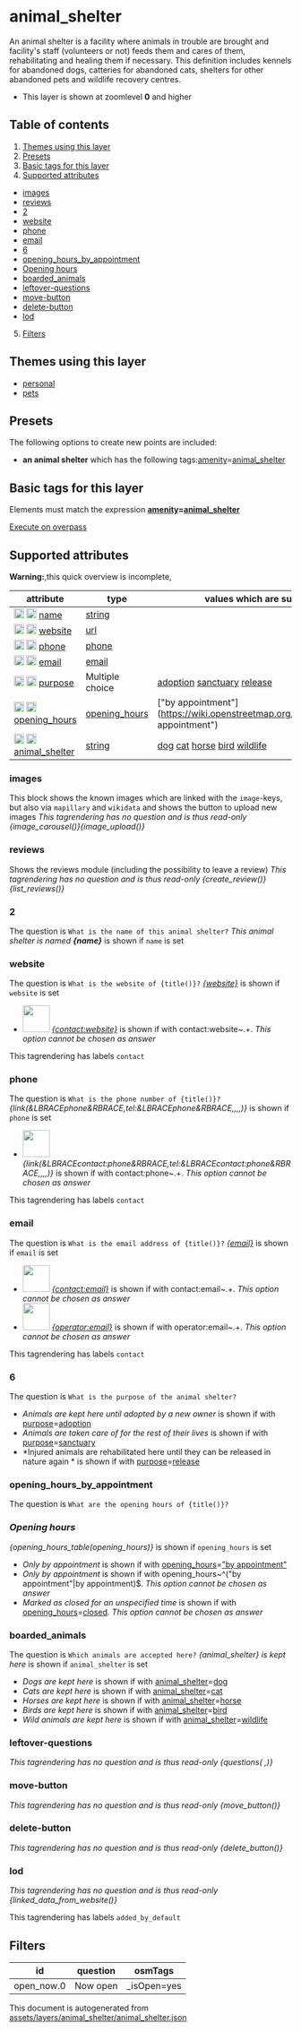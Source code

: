 [//]: # (WARNING: this file is automatically generated. Please find the sources at the bottom and edit those sources)

# animal_shelter

An animal shelter is a facility where animals in trouble are brought and facility's staff (volunteers or not) feeds them and cares of them, rehabilitating and healing them if necessary. This definition includes kennels for abandoned dogs, catteries for abandoned cats, shelters for other abandoned pets and wildlife recovery centres.

 - This layer is shown at zoomlevel **0** and higher

## Table of contents

1. [Themes using this layer](#themes-using-this-layer)
2. [Presets](#presets)
3. [Basic tags for this layer](#basic-tags-for-this-layer)
4. [Supported attributes](#supported-attributes)
  - [images](#images)
  - [reviews](#reviews)
  - [2](#2)
  - [website](#website)
  - [phone](#phone)
  - [email](#email)
  - [6](#6)
  - [opening_hours_by_appointment](#opening_hours_by_appointment)
  - [Opening hours](#opening-hours)
  - [boarded_animals](#boarded_animals)
  - [leftover-questions](#leftover-questions)
  - [move-button](#move-button)
  - [delete-button](#delete-button)
  - [lod](#lod)
5. [Filters](#filters)

## Themes using this layer

 - [personal](https://mapcomplete.org/personal)
 - [pets](https://mapcomplete.org/pets)

## Presets

The following options to create new points are included:

 - **an animal shelter** which has the following tags:<a href='https://wiki.openstreetmap.org/wiki/Key:amenity' target='_blank'>amenity</a>=<a href='https://wiki.openstreetmap.org/wiki/Tag:amenity%3Danimal_shelter' target='_blank'>animal_shelter</a>

## Basic tags for this layer

Elements must match the expression **<a href='https://wiki.openstreetmap.org/wiki/Key:amenity' target='_blank'>amenity</a>=<a href='https://wiki.openstreetmap.org/wiki/Tag:amenity%3Danimal_shelter' target='_blank'>animal_shelter</a>**

[Execute on overpass](http://overpass-turbo.eu/?Q=%5Bout%3Ajson%5D%5Btimeout%3A90%5D%3B%28%20%20%20%20nwr%5B%22amenity%22%3D%22animal_shelter%22%5D%28%7B%7Bbbox%7D%7D%29%3B%0A%29%3Bout%20body%3B%3E%3Bout%20skel%20qt%3B)

## Supported attributes

**Warning:**,this quick overview is incomplete,

| attribute | type | values which are supported by this layer |
-----|-----|----- |
| <a target="_blank" href='https://taginfo.openstreetmap.org/keys/name#values'><img src='https://mapcomplete.org/assets/svg/search.svg' height='18px'></a> <a target="_blank" href='https://taghistory.raifer.tech/?#***/name/'><img src='https://mapcomplete.org/assets/svg/statistics.svg' height='18px'></a> [name](https://wiki.openstreetmap.org/wiki/Key:name) | [string](../SpecialInputElements.md#string) |  |
| <a target="_blank" href='https://taginfo.openstreetmap.org/keys/website#values'><img src='https://mapcomplete.org/assets/svg/search.svg' height='18px'></a> <a target="_blank" href='https://taghistory.raifer.tech/?#***/website/'><img src='https://mapcomplete.org/assets/svg/statistics.svg' height='18px'></a> [website](https://wiki.openstreetmap.org/wiki/Key:website) | [url](../SpecialInputElements.md#url) |  |
| <a target="_blank" href='https://taginfo.openstreetmap.org/keys/phone#values'><img src='https://mapcomplete.org/assets/svg/search.svg' height='18px'></a> <a target="_blank" href='https://taghistory.raifer.tech/?#***/phone/'><img src='https://mapcomplete.org/assets/svg/statistics.svg' height='18px'></a> [phone](https://wiki.openstreetmap.org/wiki/Key:phone) | [phone](../SpecialInputElements.md#phone) |  |
| <a target="_blank" href='https://taginfo.openstreetmap.org/keys/email#values'><img src='https://mapcomplete.org/assets/svg/search.svg' height='18px'></a> <a target="_blank" href='https://taghistory.raifer.tech/?#***/email/'><img src='https://mapcomplete.org/assets/svg/statistics.svg' height='18px'></a> [email](https://wiki.openstreetmap.org/wiki/Key:email) | [email](../SpecialInputElements.md#email) |  |
| <a target="_blank" href='https://taginfo.openstreetmap.org/keys/purpose#values'><img src='https://mapcomplete.org/assets/svg/search.svg' height='18px'></a> <a target="_blank" href='https://taghistory.raifer.tech/?#***/purpose/'><img src='https://mapcomplete.org/assets/svg/statistics.svg' height='18px'></a> [purpose](https://wiki.openstreetmap.org/wiki/Key:purpose) | Multiple choice | [adoption](https://wiki.openstreetmap.org/wiki/Tag:purpose%3Dadoption) [sanctuary](https://wiki.openstreetmap.org/wiki/Tag:purpose%3Dsanctuary) [release](https://wiki.openstreetmap.org/wiki/Tag:purpose%3Drelease) |
| <a target="_blank" href='https://taginfo.openstreetmap.org/keys/opening_hours#values'><img src='https://mapcomplete.org/assets/svg/search.svg' height='18px'></a> <a target="_blank" href='https://taghistory.raifer.tech/?#***/opening_hours/'><img src='https://mapcomplete.org/assets/svg/statistics.svg' height='18px'></a> [opening_hours](https://wiki.openstreetmap.org/wiki/Key:opening_hours) | [opening_hours](../SpecialInputElements.md#opening_hours) | ["by appointment"](https://wiki.openstreetmap.org/wiki/Tag:opening_hours%3D"by appointment") |
| <a target="_blank" href='https://taginfo.openstreetmap.org/keys/animal_shelter#values'><img src='https://mapcomplete.org/assets/svg/search.svg' height='18px'></a> <a target="_blank" href='https://taghistory.raifer.tech/?#***/animal_shelter/'><img src='https://mapcomplete.org/assets/svg/statistics.svg' height='18px'></a> [animal_shelter](https://wiki.openstreetmap.org/wiki/Key:animal_shelter) | [string](../SpecialInputElements.md#string) | [dog](https://wiki.openstreetmap.org/wiki/Tag:animal_shelter%3Ddog) [cat](https://wiki.openstreetmap.org/wiki/Tag:animal_shelter%3Dcat) [horse](https://wiki.openstreetmap.org/wiki/Tag:animal_shelter%3Dhorse) [bird](https://wiki.openstreetmap.org/wiki/Tag:animal_shelter%3Dbird) [wildlife](https://wiki.openstreetmap.org/wiki/Tag:animal_shelter%3Dwildlife) |

### images
This block shows the known images which are linked with the `image`-keys, but also via `mapillary` and `wikidata` and shows the button to upload new images
_This tagrendering has no question and is thus read-only_
*{image_carousel()}{image_upload()}*

### reviews
Shows the reviews module (including the possibility to leave a review)
_This tagrendering has no question and is thus read-only_
*{create_review()}{list_reviews()}*

### 2

The question is `What is the name of this animal shelter?`
*This animal shelter is named <b>{name}</b>* is shown if `name` is set

### website

The question is `What is the website of {title()}?`
*<a href='{website}' rel='nofollow noopener noreferrer' target='_blank'>{website}</a>* is shown if `website` is set

 - <img src='https://raw.githubusercontent.com/pietervdvn/MapComplete/develop/./assets/layers/icons/website.svg' style='width: 3rem; height: 3rem'> *<a href='{contact:website}' rel='nofollow noopener noreferrer' target='_blank'>{contact:website}</a>* is shown if with contact:website~.+. _This option cannot be chosen as answer_

This tagrendering has labels 
`contact`

### phone

The question is `What is the phone number of {title()}?`
*{link(&LBRACEphone&RBRACE,tel:&LBRACEphone&RBRACE,,,,)}* is shown if `phone` is set

 - <img src='https://raw.githubusercontent.com/pietervdvn/MapComplete/develop/./assets/layers/questions/phone.svg' style='width: 3rem; height: 3rem'> *{link(&LBRACEcontact:phone&RBRACE,tel:&LBRACEcontact:phone&RBRACE,,,,)}* is shown if with contact:phone~.+. _This option cannot be chosen as answer_

This tagrendering has labels 
`contact`

### email

The question is `What is the email address of {title()}?`
*<a href='mailto:{email}' target='_blank' rel='noopener'>{email}</a>* is shown if `email` is set

 - <img src='https://raw.githubusercontent.com/pietervdvn/MapComplete/develop/./assets/svg/envelope.svg' style='width: 3rem; height: 3rem'> *<a href='mailto:{contact:email}' target='_blank' rel='noopener'>{contact:email}</a>* is shown if with contact:email~.+. _This option cannot be chosen as answer_
 - <img src='https://raw.githubusercontent.com/pietervdvn/MapComplete/develop/./assets/svg/envelope.svg' style='width: 3rem; height: 3rem'> *<a href='mailto:{operator:email}' target='_blank' rel='noopener'>{operator:email}</a>* is shown if with operator:email~.+. _This option cannot be chosen as answer_

This tagrendering has labels 
`contact`

### 6

The question is `What is the purpose of the animal shelter?`

 -  *Animals are kept here until adopted by a new owner* is shown if with <a href='https://wiki.openstreetmap.org/wiki/Key:purpose' target='_blank'>purpose</a>=<a href='https://wiki.openstreetmap.org/wiki/Tag:purpose%3Dadoption' target='_blank'>adoption</a>
 -  *Animals are taken care of for the rest of their lives* is shown if with <a href='https://wiki.openstreetmap.org/wiki/Key:purpose' target='_blank'>purpose</a>=<a href='https://wiki.openstreetmap.org/wiki/Tag:purpose%3Dsanctuary' target='_blank'>sanctuary</a>
 -  *Injured animals are rehabilitated here until they can be released in nature again * is shown if with <a href='https://wiki.openstreetmap.org/wiki/Key:purpose' target='_blank'>purpose</a>=<a href='https://wiki.openstreetmap.org/wiki/Tag:purpose%3Drelease' target='_blank'>release</a>

### opening_hours_by_appointment

The question is `What are the opening hours of {title()}?`
*<h3>Opening hours</h3>{opening_hours_table(opening_hours)}* is shown if `opening_hours` is set

 -  *Only by appointment* is shown if with <a href='https://wiki.openstreetmap.org/wiki/Key:opening_hours' target='_blank'>opening_hours</a>=<a href='https://wiki.openstreetmap.org/wiki/Tag:opening_hours%3D"by appointment"' target='_blank'>"by appointment"</a>
 -  *Only by appointment* is shown if with opening_hours~^("by appointment"|by appointment)$. _This option cannot be chosen as answer_
 -  *Marked as closed for an unspecified time* is shown if with <a href='https://wiki.openstreetmap.org/wiki/Key:opening_hours' target='_blank'>opening_hours</a>=<a href='https://wiki.openstreetmap.org/wiki/Tag:opening_hours%3Dclosed' target='_blank'>closed</a>. _This option cannot be chosen as answer_

### boarded_animals

The question is `Which animals are accepted here?`
*{animal_shelter} is kept here* is shown if `animal_shelter` is set

 -  *Dogs are kept here* is shown if with <a href='https://wiki.openstreetmap.org/wiki/Key:animal_shelter' target='_blank'>animal_shelter</a>=<a href='https://wiki.openstreetmap.org/wiki/Tag:animal_shelter%3Ddog' target='_blank'>dog</a>
 -  *Cats are kept here* is shown if with <a href='https://wiki.openstreetmap.org/wiki/Key:animal_shelter' target='_blank'>animal_shelter</a>=<a href='https://wiki.openstreetmap.org/wiki/Tag:animal_shelter%3Dcat' target='_blank'>cat</a>
 -  *Horses are kept here* is shown if with <a href='https://wiki.openstreetmap.org/wiki/Key:animal_shelter' target='_blank'>animal_shelter</a>=<a href='https://wiki.openstreetmap.org/wiki/Tag:animal_shelter%3Dhorse' target='_blank'>horse</a>
 -  *Birds are kept here* is shown if with <a href='https://wiki.openstreetmap.org/wiki/Key:animal_shelter' target='_blank'>animal_shelter</a>=<a href='https://wiki.openstreetmap.org/wiki/Tag:animal_shelter%3Dbird' target='_blank'>bird</a>
 -  *Wild animals are kept here* is shown if with <a href='https://wiki.openstreetmap.org/wiki/Key:animal_shelter' target='_blank'>animal_shelter</a>=<a href='https://wiki.openstreetmap.org/wiki/Tag:animal_shelter%3Dwildlife' target='_blank'>wildlife</a>

### leftover-questions

_This tagrendering has no question and is thus read-only_
*{questions( ,)}*

### move-button

_This tagrendering has no question and is thus read-only_
*{move_button()}*

### delete-button

_This tagrendering has no question and is thus read-only_
*{delete_button()}*

### lod

_This tagrendering has no question and is thus read-only_
*{linked_data_from_website()}*

This tagrendering has labels 
`added_by_default`

## Filters

| id | question | osmTags |
-----|-----|----- |
| open_now.0 | Now open | _isOpen=yes |



This document is autogenerated from [assets/layers/animal_shelter/animal_shelter.json](https://github.com/pietervdvn/MapComplete/blob/develop/assets/layers/animal_shelter/animal_shelter.json)
